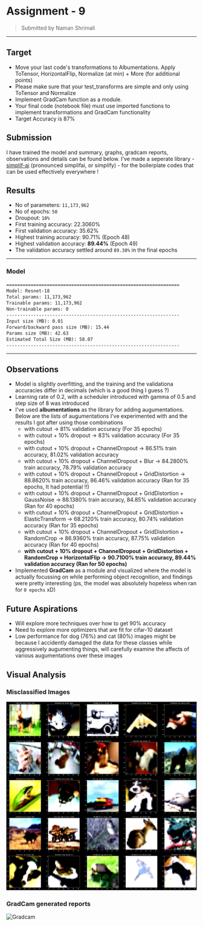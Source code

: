 # Assignment - 9
> Submitted by Naman Shrimali
---

## Target
* Move your last code's transformations to Albumentations. Apply ToTensor, HorizontalFlip, Normalize (at min) + More (for additional points)
* Please make sure that your test_transforms are simple and only using ToTensor and Normalize
* Implement GradCam function as a module. 
* Your final code (notebook file) must use imported functions to implement transformations and GradCam functionality
* Target Accuracy is 87%


## Submission
I have trained the model and summary, graphs, gradcam reports, observations and details can be found below. I've made a seperate library - [simplif-ai](https://github.com/namanshrimali/simplif-ai) (pronounced simplifai, or simplify) -  for the boilerplate codes that can be used effectively everywhere !

## Results 
* No of parameters: `11,173,962`
* No of epochs: `50`
* Droupout: `10%`
* First training accuracy: 22.3060%
* First validation accuracy: 35.62%
* Highest training accuracy: 90.71% (Epoch 48)
* Highest validation accuracy: **89.44%** (Epoch 49) 
* The validation accuracy settled around `89.30%` in the final epochs
---

### Model
```
================================================================
Model: Resnet-18
Total params: 11,173,962
Trainable params: 11,173,962
Non-trainable params: 0
----------------------------------------------------------------
Input size (MB): 0.01
Forward/backward pass size (MB): 15.44
Params size (MB): 42.63
Estimated Total Size (MB): 58.07
----------------------------------------------------------------
```
---

## Observations
* Model is slightly overfitting, and the training and the validationa accuracies differ in decimals (which is a good thing I guess ?) 
* Learning rate of 0.2, with a scheduler introduced with gamma of 0.5 and step size of 8 was introduced
* I've used **albumentations** as the library for adding augumentations. Below are the lists of augumentations I've experimented with and the results I got after using those combinations
    * with cutout -> 81% validation accuracy (For 35 epochs)
    * with cutout + 10% dropout -> 83% validation accuracy (For 35 epochs)
    * with cutout + 10% dropout + ChannelDropout -> 86.51% train accuracy, 81.02% validation accuracy
    * with cutout + 10% dropout + ChannelDropout + Blur -> 84.2800% train accuracy, 78.79% validation accuracy
    * with cutout + 10% dropout + ChannelDropout + GridDistortion -> 88.8620% train accuracy, 86.46% validation accuracy (Ran for 35 epochs, It had potential !!)
    * with cutout + 10% dropout + ChannelDropout + GridDistortion + GaussNoise -> 88.1380% train accuracy, 84.85% validation accuracy (Ran for 40 epochs)
    * with cutout + 10% dropout + ChannelDropout + GridDistortion + ElasticTransform -> 68.2120% train accuracy, 80.74% validation accuracy (Ran for 35 epochs)
    * with cutout + 10% dropout + ChannelDropout + GridDistortion + RandomCrop -> 86.9360% train accuracy, 87.75% validation accuracy (Ran for 40 epochs)
    *  **with cutout + 10% dropout + ChannelDropout + GridDistortion + RandomCrop + HorizontalFlip -> 90.7100% train accuracy, 89.44% validation accuracy (Ran for 50 epochs)**
* Implemented **GradCam** as a module and visualized where the model is actually focussing on while performing object recognition, and findings were pretty interesting (ps, the model was absolutely hopeless when ran for `0 epochs` xD)
## Future Aspirations
* Will explore more techniques over how to get 90% accuracy
* Need to explore more optimizers that are fit for cifar-10 dataset
* Low performance for dog (76%) and cat (80%) images might be because I accidently damaged the data for these classes while aggressively augumenting things, will carefully examine the affects of various augumentations over these images

## Visual Analysis

### Misclassified Images
![Misclassified Images](assets/images/misclassified.png)

### GradCam generated reports
![Gradcam](assets/images/gradcam.png)
